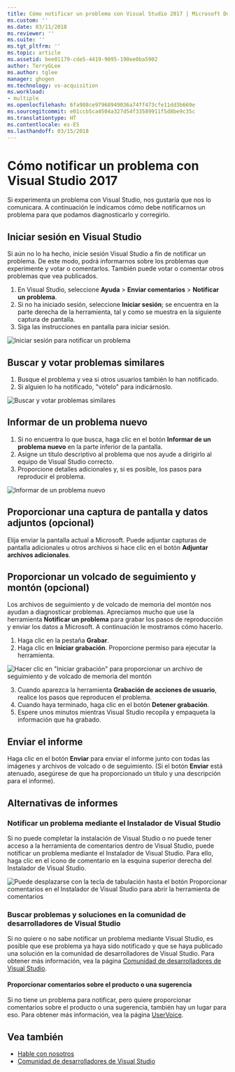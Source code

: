 ```yaml
---
title: Cómo notificar un problema con Visual Studio 2017 | Microsoft Docs
ms.custom: ''
ms.date: 03/11/2018
ms.reviewer: ''
ms.suite: ''
ms.tgt_pltfrm: ''
ms.topic: article
ms.assetid: bee01179-cde5-4419-9095-190ee0ba5902
author: TerryGLee
ms.author: tglee
manager: ghogen
ms.technology: vs-acquisition
ms.workload:
- multiple
ms.openlocfilehash: 6fa988ce97968949036a74ff473cfe11dd3b669e
ms.sourcegitcommit: e01ccb5ca4504a327d54f33589911f5d8be9c35c
ms.translationtype: HT
ms.contentlocale: es-ES
ms.lasthandoff: 03/15/2018
---
```

# <a name="how-to-report-a-problem-with-visual-studio-2017"></a>Cómo notificar un problema con Visual Studio 2017

Si experimenta un problema con Visual Studio, nos gustaría que nos lo comunicara. A continuación le indicamos cómo debe notificarnos un problema para que podamos diagnosticarlo y corregirlo.

## <a name="sign-in-to-visual-studio"></a>Iniciar sesión en Visual Studio

Si aún no lo ha hecho, inicie sesión Visual Studio a fin de notificar un problema. De este modo, podrá informarnos sobre los problemas que experimente y votar o comentarlos. También puede votar o comentar otros problemas que vea publicados.

1. En Visual Studio, seleccione **Ayuda** > **Enviar comentarios** > **Notificar un problema**.
2. Si no ha iniciado sesión, seleccione **Iniciar sesión**; se encuentra en la parte derecha de la herramienta, tal y como se muestra en la siguiente captura de pantalla.
3. Siga las instrucciones en pantalla para iniciar sesión.

 ![Iniciar sesión para notificar un problema](../ide/media/sign-in-new-ux.png "Iniciar sesión para notificar un problema")  

## Buscar y votar problemas similares <a name="search_and_vote"></a>

1. Busque el problema y vea si otros usuarios también lo han notificado.
2. Si alguien lo ha notificado, "vótelo" para indicárnoslo.

  ![Buscar y votar problemas similares](../ide/media/search-and-vote.png "Buscar y votar problemas similares")

## Informar de un problema nuevo<a name="report_new_problem"></a>

1. Si no encuentra lo que busca, haga clic en el botón **Informar de un problema nuevo** en la parte inferior de la pantalla.
2. Asigne un título descriptivo al problema que nos ayude a dirigirlo al equipo de Visual Studio correcto.
3. Proporcione detalles adicionales y, si es posible, los pasos para reproducir el problema.

  ![Informar de un problema nuevo](../ide/media/report-new-problem.png "Informar de un problema nuevo")

## Proporcionar una captura de pantalla y datos adjuntos (opcional) <a name="provide_screenshots"></a>

 Elija enviar la pantalla actual a Microsoft. Puede adjuntar capturas de pantalla adicionales u otros archivos si hace clic en el botón **Adjuntar archivos adicionales**.

## Proporcionar un volcado de seguimiento y montón (opcional) <a name="provide_a_trace_and_heap_dump"></a>

Los archivos de seguimiento y de volcado de memoria del montón nos ayudan a diagnosticar problemas. Apreciamos mucho que use la herramienta **Notificar un problema** para grabar los pasos de reproducción y enviar los datos a Microsoft. A continuación le mostramos cómo hacerlo.

1. Haga clic en la pestaña **Grabar**.
2. Haga clic en **Iniciar grabación**. Proporcione permiso para ejecutar la herramienta.

  ![Hacer clic en "Iniciar grabación" para proporcionar un archivo de seguimiento y de volcado de memoria del montón ](../ide/media/record-dialog-box.png "Proporcionar archivos de seguimiento y de volcado de memoria del montón")

3. Cuando aparezca la herramienta **Grabación de acciones de usuario**, realice los pasos que reproducen el problema.
4. Cuando haya terminado, haga clic en el botón **Detener grabación**.
5. Espere unos minutos mientras Visual Studio recopila y empaqueta la información que ha grabado.

## Enviar el informe <a name="submit_the_report"></a>

 Haga clic en el botón **Enviar** para enviar el informe junto con todas las imágenes y archivos de volcado o de seguimiento. (Si el botón **Enviar** está atenuado, asegúrese de que ha proporcionado un título y una descripción para el informe).

## Alternativas de informes <a name="alternate_reporting"></a>

### <a name="report-a-problem-by-using-the-visual-studio-installer"></a>Notificar un problema mediante el Instalador de Visual Studio

Si no puede completar la instalación de Visual Studio o no puede tener acceso a la herramienta de comentarios dentro de Visual Studio, puede notificar un problema mediante el Instalador de Visual Studio. Para ello, haga clic en el icono de comentario en la esquina superior derecha del Instalador de Visual Studio.

 ![Puede desplazarse con la tecla de tabulación hasta el botón Proporcionar comentarios en el Instalador de Visual Studio para abrir la herramienta de comentarios](../install/media/report-a-problem.png)

### <a name="search-for-problems-and-solutions-by-using-the-visual-studio-developer-community"></a>Buscar problemas y soluciones en la comunidad de desarrolladores de Visual Studio

Si no quiere o no sabe notificar un problema mediante Visual Studio, es posible que ese problema ya haya sido notificado y que se haya publicado una solución en la comunidad de desarrolladores de Visual Studio. Para obtener más información, vea la página [Comunidad de desarrolladores de Visual Studio](https://developercommunity.visualstudio.com/).

#### <a name="provide-product-feedback-or-a-suggestion"></a>Proporcionar comentarios sobre el producto o una sugerencia

Si no tiene un problema para notificar, pero quiere proporcionar comentarios sobre el producto o una sugerencia, también hay un lugar para eso. Para obtener más información, vea la página [UserVoice](https://visualstudio.uservoice.com/forums/121579-visual-studio-ide).

## <a name="see-also"></a>Vea también

* [Hable con nosotros](../ide/talk-to-us.md)
* [Comunidad de desarrolladores de Visual Studio](https://developercommunity.visualstudio.com/)
